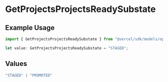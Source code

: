 # GetProjectsProjectsReadySubstate

## Example Usage

```typescript
import { GetProjectsProjectsReadySubstate } from "@vercel/sdk/models/operations/getprojects.js";

let value: GetProjectsProjectsReadySubstate = "STAGED";
```

## Values

```typescript
"STAGED" | "PROMOTED"
```